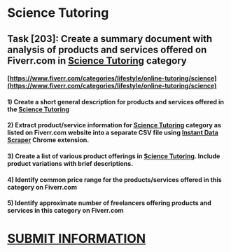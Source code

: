 # Science Tutoring
## Task [203]: Create a summary document with analysis of products and services offered on Fiverr.com in [Science Tutoring](https://www.fiverr.com/categories/lifestyle/online-tutoring/science) category
#### [https://www.fiverr.com/categories/lifestyle/online-tutoring/science](https://www.fiverr.com/categories/lifestyle/online-tutoring/science)
#### 1) Create a short general description for products and services offered in the [Science Tutoring](https://www.fiverr.com/categories/lifestyle/online-tutoring/science)
#### 2) Extract product/service information for [Science Tutoring](https://www.fiverr.com/categories/lifestyle/online-tutoring/science) category as listed on Fiverr.com website into a separate CSV file using [Instant Data Scraper](https://chrome.google.com/webstore/detail/instant-data-scraper/ofaokhiedipichpaobibbnahnkdoiiah) Chrome extension.
#### 3) Create a list of various product offerings in [Science Tutoring](https://www.fiverr.com/categories/lifestyle/online-tutoring/science). Include product variations with brief descriptions.
#### 4) Identify common price range for the products/services offered in this category on Fiverr.com
#### 5) Identify approximate number of freelancers offering products and services in this category on Fiverr.com

# [SUBMIT INFORMATION](https://forms.office.com/r/8AEKjkLxKG)
